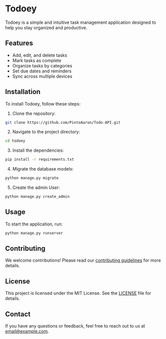# Todoey

Todoey is a simple and intuitive task management application designed to help you stay organized and productive.

## Features

- Add, edit, and delete tasks
- Mark tasks as complete
- Organize tasks by categories
- Set due dates and reminders
- Sync across multiple devices

## Installation

To install Todoey, follow these steps:

1. Clone the repository:

```bash
git clone https://github.com/PintoAaron/Todo-API.git
```

2. Navigate to the project directory:

```bash
cd todoey
```

3. Install the dependencies:

```bash
pip install -r requirements.txt
```

4. Migrate the database models:

```bash
python manage.py migrate
```

5. Create the admin User:

```bash
python manage.py create_admin
```

## Usage

To start the application, run:

```bash
python manage.py runserver
```

## Contributing

We welcome contributions! Please read our [contributing guidelines](CONTRIBUTING.md) for more details.

## License

This project is licensed under the MIT License. See the [LICENSE](LICENSE) file for details.

## Contact

If you have any questions or feedback, feel free to reach out to us at [email@example.com](mailto:email@example.com).
